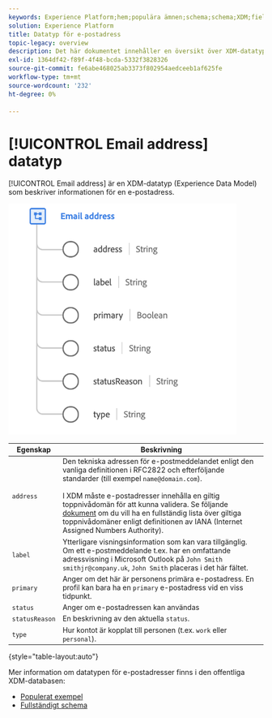```yaml
---
keywords: Experience Platform;hem;populära ämnen;schema;schema;XDM;fields;schemas;Schemas;emailAddress;xdm:emailAddress;email;email address;data type;data type;data type;
solution: Experience Platform
title: Datatyp för e-postadress
topic-legacy: overview
description: Det här dokumentet innehåller en översikt över XDM-datatypen för e-postadress.
exl-id: 1364df42-f89f-4f48-bcda-5332f3828326
source-git-commit: fe6abe468025ab3373f802954aedceeb1af625fe
workflow-type: tm+mt
source-wordcount: '232'
ht-degree: 0%

---
```


# [!UICONTROL Email address] datatyp

[!UICONTROL Email address] är en XDM-datatyp (Experience Data Model) som beskriver informationen för en e-postadress.

<img src="../images/data-types/email-address.png" width="450" /><br />

| Egenskap | Beskrivning |
| --- | --- |
| `address` | Den tekniska adressen för e-postmeddelandet enligt den vanliga definitionen i RFC2822 och efterföljande standarder (till exempel `name@domain.com`).<br><br>I XDM måste e-postadresser innehålla en giltig toppnivådomän för att kunna validera. Se följande [dokument](https://data.iana.org/TLD/tlds-alpha-by-domain.txt) om du vill ha en fullständig lista över giltiga toppnivådomäner enligt definitionen av IANA (Internet Assigned Numbers Authority). |
| `label` | Ytterligare visningsinformation som kan vara tillgänglig. Om ett e-postmeddelande t.ex. har en omfattande adressvisning i Microsoft Outlook på `John Smith smithjr@company.uk`, `John Smith` placeras i det här fältet. |
| `primary` | Anger om det här är personens primära e-postadress. En profil kan bara ha en `primary` e-postadress vid en viss tidpunkt. |
| `status` | Anger om e-postadressen kan användas |
| `statusReason` | En beskrivning av den aktuella `status`. |
| `type` | Hur kontot är kopplat till personen (t.ex. `work` eller `personal`). |

{style=&quot;table-layout:auto&quot;}


Mer information om datatypen för e-postadresser finns i den offentliga XDM-databasen:

* [Populerat exempel](https://github.com/adobe/xdm/blob/master/components/datatypes/demographic/emailaddress.example.1.json)
* [Fullständigt schema](https://github.com/adobe/xdm/blob/master/components/datatypes/demographic/emailaddress.schema.json)
